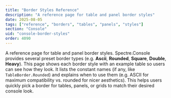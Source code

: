 ```yaml
---
title: "Border Styles Reference"
description: "A reference page for table and panel border styles"
date: 2025-08-05
tags: ["reference", "borders", "tables", "panels", "styles"]
section: "Console"
uid: "console-border-styles"
order: 4090
---
```


A reference page for table and panel border styles. Spectre.Console provides several preset border types (e.g. **Ascii**, **Rounded**, **Square**, **Double**, **Heavy**). This page shows each border style with an example table so users can see how they look. It lists the constant names (if any, like `TableBorder.Rounded`) and explains when to use them (e.g. ASCII for maximum compatibility vs. rounded for nicer aesthetics). This helps users quickly pick a border for tables, panels, or grids to match their desired console look.